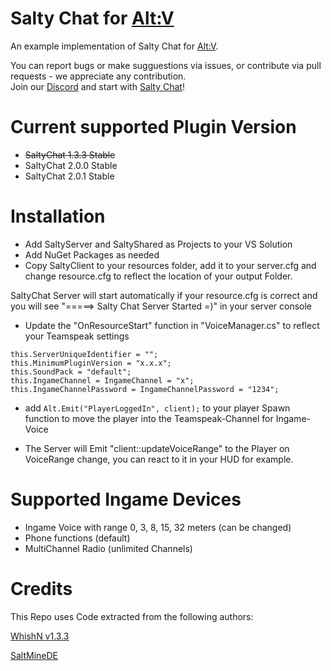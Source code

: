 # Salty Chat for [Alt:V](https://https://altv.mp/)

An example implementation of Salty Chat for [Alt:V](https://https://altv.mp/).

You can report bugs or make sugguestions via issues, or contribute via pull requests - we appreciate any contribution.  
Join our [Discord](https://discord.gg/MBCnqSf) and start with [Salty Chat](https://www.saltmine.de/)!

# Current supported Plugin Version
- ~~SaltyChat 1.3.3 Stable~~
- SaltyChat 2.0.0 Stable
- SaltyChat 2.0.1 Stable

# Installation

- Add SaltyServer and SaltyShared as Projects to your VS Solution
- Add NuGet Packages as needed
- Copy SaltyClient to your resources folder, add it to your server.cfg and change resource.cfg to reflect the location of your output Folder.

SaltyChat Server will start automatically if your resource.cfg is correct and you will see "=====> Salty Chat Server Started =)" in your server console
 
- Update the "OnResourceStart" function in "VoiceManager.cs" to reflect your Teamspeak settings
 
 ```
this.ServerUniqueIdentifier = "";
this.MinimumPluginVersion = "x.x.x";
this.SoundPack = "default";
this.IngameChannel = IngameChannel = "x";
this.IngameChannelPassword = IngameChannelPassword = "1234";
 ```
 
- add ```Alt.Emit("PlayerLoggedIn", client);``` to your player Spawn function to move the player into the Teamspeak-Channel for Ingame-Voice
 
- The Server will Emit "client::updateVoiceRange" to the Player on VoiceRange change, you can react to it in your HUD for example.

# Supported Ingame Devices

- Ingame Voice with range 0, 3, 8, 15, 32 meters (can be changed)
- Phone functions (default)
- MultiChannel Radio (unlimited Channels)

# Credits
This Repo uses Code extracted from the following authors:

[WhishN v1.3.3](https://github.com/WhishN/)

[SaltMineDE](https://github.com/saltminede)

